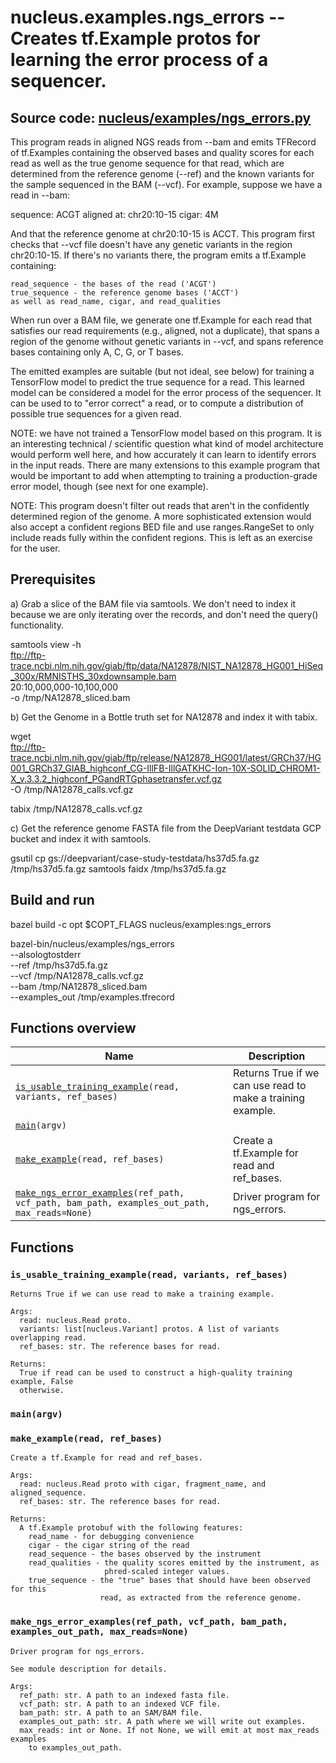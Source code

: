 # nucleus.examples.ngs_errors -- Creates tf.Example protos for learning the error process of a sequencer.
**Source code:** [nucleus/examples/ngs_errors.py](https://github.com/google/nucleus/tree/master/nucleus/examples/ngs_errors.py)
---
This program reads in aligned NGS reads from --bam and emits TFRecord of
tf.Examples containing the observed bases and quality scores for each read as
well as the true genome sequence for that read, which are determined from the
reference genome (--ref) and the known variants for the sample sequenced in the
BAM (--vcf). For example, suppose we have a read in --bam:

  sequence: ACGT
  aligned at: chr20:10-15
  cigar: 4M

And that the reference genome at chr20:10-15 is ACCT. This program first checks
that --vcf file doesn't have any genetic variants in the region chr20:10-15. If
there's no variants there, the program emits a tf.Example containing:

    read_sequence - the bases of the read ('ACGT')
    true_sequence - the reference genome bases ('ACCT')
    as well as read_name, cigar, and read_qualities

When run over a BAM file, we generate one tf.Example for each read that
satisfies our read requirements (e.g., aligned, not a duplicate), that spans a
region of the genome without genetic variants in --vcf, and spans reference
bases containing only A, C, G, or T bases.

The emitted examples are suitable (but not ideal, see below) for training a
TensorFlow model to predict the true sequence for a read. This learned model can
be considered a model for the error process of the sequencer. It can be used to
to "error correct" a read, or to compute a distribution of possible true
sequences for a given read.

NOTE: we have not trained a TensorFlow model based on this program. It is an
interesting technical / scientific question what kind of model architecture
would perform well here, and how accurately it can learn to identify errors in
the input reads. There are many extensions to this example program that would be
important to add when attempting to training a production-grade error model,
though (see next for one example).

NOTE: This program doesn't filter out reads that aren't in the confidently
determined region of the genome. A more sophisticated extension would also
accept a confident regions BED file and use ranges.RangeSet to only include
reads fully within the confident regions. This is left as an exercise for the
user.

## Prerequisites

a) Grab a slice of the BAM file via samtools. We don't need to index it because
   we are only iterating over the records, and don't need the query()
   functionality.

samtools view -h \
  ftp://ftp-trace.ncbi.nlm.nih.gov/giab/ftp/data/NA12878/NIST_NA12878_HG001_HiSeq_300x/RMNISTHS_30xdownsample.bam \
  20:10,000,000-10,100,000 \
  -o /tmp/NA12878_sliced.bam

b) Get the Genome in a Bottle truth set for NA12878 and index it with tabix.

wget \
  ftp://ftp-trace.ncbi.nlm.nih.gov/giab/ftp/release/NA12878_HG001/latest/GRCh37/HG001_GRCh37_GIAB_highconf_CG-IllFB-IllGATKHC-Ion-10X-SOLID_CHROM1-X_v.3.3.2_highconf_PGandRTGphasetransfer.vcf.gz \
  -O /tmp/NA12878_calls.vcf.gz

tabix /tmp/NA12878_calls.vcf.gz

c) Get the reference genome FASTA file from the DeepVariant testdata GCP bucket
   and index it with samtools.

gsutil cp gs://deepvariant/case-study-testdata/hs37d5.fa.gz /tmp/hs37d5.fa.gz
samtools faidx /tmp/hs37d5.fa.gz

## Build and run

bazel build -c opt $COPT_FLAGS nucleus/examples:ngs_errors

bazel-bin/nucleus/examples/ngs_errors \
  --alsologtostderr \
  --ref /tmp/hs37d5.fa.gz \
  --vcf /tmp/NA12878_calls.vcf.gz \
  --bam /tmp/NA12878_sliced.bam \
  --examples_out /tmp/examples.tfrecord

## Functions overview
Name | Description
-----|------------
[`is_usable_training_example`](#is_usable_training_example)`(read, variants, ref_bases)` | Returns True if we can use read to make a training example.
[`main`](#main)`(argv)` | 
[`make_example`](#make_example)`(read, ref_bases)` | Create a tf.Example for read and ref_bases.
[`make_ngs_error_examples`](#make_ngs_error_examples)`(ref_path, vcf_path, bam_path, examples_out_path, max_reads=None)` | Driver program for ngs_errors.

## Functions
<a name="is_usable_training_example"></a>
### `is_usable_training_example(read, variants, ref_bases)`
```
Returns True if we can use read to make a training example.

Args:
  read: nucleus.Read proto.
  variants: list[nucleus.Variant] protos. A list of variants overlapping read.
  ref_bases: str. The reference bases for read.

Returns:
  True if read can be used to construct a high-quality training example, False
  otherwise.
```

<a name="main"></a>
### `main(argv)`


<a name="make_example"></a>
### `make_example(read, ref_bases)`
```
Create a tf.Example for read and ref_bases.

Args:
  read: nucleus.Read proto with cigar, fragment_name, and aligned_sequence.
  ref_bases: str. The reference bases for read.

Returns:
  A tf.Example protobuf with the following features:
    read_name - for debugging convenience
    cigar - the cigar string of the read
    read_sequence - the bases observed by the instrument
    read_qualities - the quality scores emitted by the instrument, as
                     phred-scaled integer values.
    true_sequence - the "true" bases that should have been observed for this
                    read, as extracted from the reference genome.
```

<a name="make_ngs_error_examples"></a>
### `make_ngs_error_examples(ref_path, vcf_path, bam_path, examples_out_path, max_reads=None)`
```
Driver program for ngs_errors.

See module description for details.

Args:
  ref_path: str. A path to an indexed fasta file.
  vcf_path: str. A path to an indexed VCF file.
  bam_path: str. A path to an SAM/BAM file.
  examples_out_path: str. A path where we will write out examples.
  max_reads: int or None. If not None, we will emit at most max_reads examples
    to examples_out_path.
```

